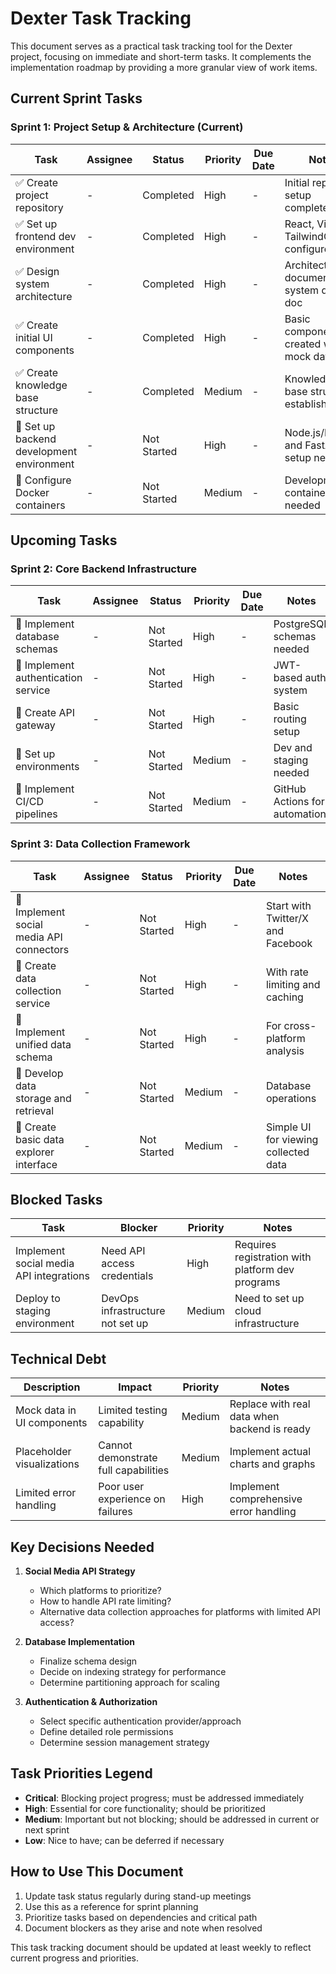# Dexter Task Tracking

This document serves as a practical task tracking tool for the Dexter project, focusing on immediate and short-term tasks. It complements the implementation roadmap by providing a more granular view of work items.

## Current Sprint Tasks

### Sprint 1: Project Setup & Architecture (Current)

| Task | Assignee | Status | Priority | Due Date | Notes |
|------|----------|--------|----------|----------|-------|
| ✅ Create project repository | - | Completed | High | - | Initial repository setup completed |
| ✅ Set up frontend dev environment | - | Completed | High | - | React, Vite, TailwindCSS configured |
| ✅ Design system architecture | - | Completed | High | - | Architecture documented in system design doc |
| ✅ Create initial UI components | - | Completed | High | - | Basic components created with mock data |
| ✅ Create knowledge base structure | - | Completed | Medium | - | Knowledge base structure established |
| 🔄 Set up backend development environment | - | Not Started | High | - | Node.js/Express and FastAPI setup needed |
| 🔄 Configure Docker containers | - | Not Started | Medium | - | Development containers needed |

## Upcoming Tasks

### Sprint 2: Core Backend Infrastructure

| Task | Assignee | Status | Priority | Due Date | Notes |
|------|----------|--------|----------|----------|-------|
| 🔄 Implement database schemas | - | Not Started | High | - | PostgreSQL schemas needed |
| 🔄 Implement authentication service | - | Not Started | High | - | JWT-based auth system |
| 🔄 Create API gateway | - | Not Started | High | - | Basic routing setup |
| 🔄 Set up environments | - | Not Started | Medium | - | Dev and staging needed |
| 🔄 Implement CI/CD pipelines | - | Not Started | Medium | - | GitHub Actions for automation |

### Sprint 3: Data Collection Framework

| Task | Assignee | Status | Priority | Due Date | Notes |
|------|----------|--------|----------|----------|-------|
| 🔄 Implement social media API connectors | - | Not Started | High | - | Start with Twitter/X and Facebook |
| 🔄 Create data collection service | - | Not Started | High | - | With rate limiting and caching |
| 🔄 Implement unified data schema | - | Not Started | High | - | For cross-platform analysis |
| 🔄 Develop data storage and retrieval | - | Not Started | Medium | - | Database operations |
| 🔄 Create basic data explorer interface | - | Not Started | Medium | - | Simple UI for viewing collected data |

## Blocked Tasks

| Task | Blocker | Priority | Notes |
|------|---------|----------|-------|
| Implement social media API integrations | Need API access credentials | High | Requires registration with platform dev programs |
| Deploy to staging environment | DevOps infrastructure not set up | Medium | Need to set up cloud infrastructure |

## Technical Debt

| Description | Impact | Priority | Notes |
|-------------|--------|----------|-------|
| Mock data in UI components | Limited testing capability | Medium | Replace with real data when backend is ready |
| Placeholder visualizations | Cannot demonstrate full capabilities | Medium | Implement actual charts and graphs |
| Limited error handling | Poor user experience on failures | High | Implement comprehensive error handling |

## Key Decisions Needed

1. **Social Media API Strategy**
   - Which platforms to prioritize?
   - How to handle API rate limiting?
   - Alternative data collection approaches for platforms with limited API access?

2. **Database Implementation**
   - Finalize schema design
   - Decide on indexing strategy for performance
   - Determine partitioning approach for scaling

3. **Authentication & Authorization**
   - Select specific authentication provider/approach
   - Define detailed role permissions
   - Determine session management strategy

## Task Priorities Legend

- **Critical**: Blocking project progress; must be addressed immediately
- **High**: Essential for core functionality; should be prioritized
- **Medium**: Important but not blocking; should be addressed in current or next sprint
- **Low**: Nice to have; can be deferred if necessary

## How to Use This Document

1. Update task status regularly during stand-up meetings
2. Use this as a reference for sprint planning
3. Prioritize tasks based on dependencies and critical path
4. Document blockers as they arise and note when resolved

This task tracking document should be updated at least weekly to reflect current progress and priorities.
